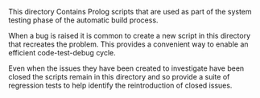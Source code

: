 This directory Contains Prolog scripts that are used as part of the system testing phase of the automatic build process.

When a bug is raised it is common to create a new script in this directory that recreates the problem. This provides a convenient way to enable an efficient code-test-debug cycle.

Even when the issues they have been created to investigate have been closed the scripts remain in this directory and so provide a suite of regression tests to help identify the reintroduction of closed issues.